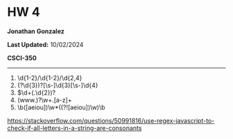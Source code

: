 # HW 4
**Jonathan Gonzalez**

**Last Updated:** 10/02/2024

**CSCI-350**

***

1. \d{1-2}\/\d{1-2}\/\d{2,4}
2. \(?\d{3}\)?[\s\-]\d{3}[\s\-]\d{4}
3. \$\d+(\.\d{2})?
4. (www\.)?\w+\.[a-z]+
5. \b([aeiou])\w*((?![aeiou])\w)\b


https://stackoverflow.com/questions/50991816/use-regex-javascript-to-check-if-all-letters-in-a-string-are-consonants